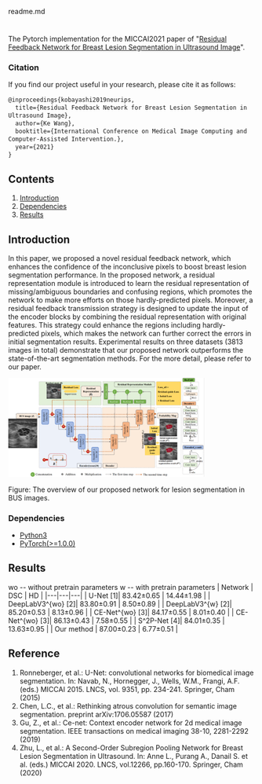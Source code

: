 readme.md

# 

The Pytorch implementation for the MICCAI2021 paper of "[Residual Feedback Network for Breast Lesion Segmentation in Ultrasound Image]()".

### Citation

If you find our project useful in your research, please cite it as follows:

```
@inproceedings{kobayashi2019neurips,
  title={Residual Feedback Network for Breast Lesion Segmentation in Ultrasound Image},
  author={Ke Wang},
  booktitle={International Conference on Medical Image Computing and Computer-Assisted Intervention.},
  year={2021}
}
```

## Contents

1. [Introduction](#introduction)
2. [Dependencies](#Dependencies)
3. [Results](#results)

## Introduction

In this paper, we proposed a novel residual feedback network, which enhances the confidence of the inconclusive pixels to boost breast lesion segmentation performance. 
In the proposed network, a residual representation module is introduced to learn the residual representation of missing/ambiguous boundaries and confusing regions, which promotes the network to make more efforts on those hardly-predicted pixels. 
Moreover, a residual feedback transmission strategy is designed to update the input of the encoder blocks by combining the residual representation with original features. This strategy could enhance the regions including hardly-predicted pixels, which makes the network can further correct the errors in initial segmentation results. 
Experimental results on three datasets (3813 images in total) demonstrate that our proposed network outperforms the state-of-the-art segmentation methods.
For the more detail, please refer to our paper.

<!-- <img width=400 src="https://user-images.githubusercontent.com/53114307/67915023-26daf380-fbd5-11e9-8152-9089b910234d.png"> -->
<img width=400 src="https://github.com/mniwk/RF-Net/blob/main/imgs/Figure%201.png">

Figure: The overview of our proposed network for lesion segmentation in BUS images.


### Dependencies

- [Python3](https://www.python.org/downloads/)
- [PyTorch(>=1.0.0)](http://pytorch.org)

## Results
wo -- without pretrain parameters
w -- with pretrain parameters
| Network  |  DSC | HD |
|---|---|---|
| U-Net [1]|					83.42±0.65 | 14.44±1.98 |
| DeepLabV3^{wo} [2]| 	83.80±0.91 | 8.50±0.89 |
| DeepLabV3^{w} [2]|	85.20±0.53 | 8.13±0.96 |
| CE-Net^{wo} [3]|		84.17±0.55 | 8.01±0.40 |
| CE-Net^{wo} [3]|		86.13±0.43 | 7.58±0.55 |
| S^2P-Net [4]|		84.01±0.35 | 13.63±0.95 |
| Our method |			87.00±0.23 | 6.77±0.51 |

## Reference
1. Ronneberger, et al.: U-Net: convolutional networks for biomedical image segmentation. In: Navab, N., Hornegger, J., Wells, W.M., Frangi, A.F. (eds.) MICCAI 2015. LNCS, vol. 9351, pp. 234-241. Springer, Cham (2015)
2. Chen, L.C., et al.: Rethinking atrous convolution for semantic image segmentation. preprint arXiv:1706.05587 (2017)
3. Gu, Z., et al.: Ce-net: Context encoder network for 2d medical image segmentation. IEEE transactions on medical imaging 38-10, 2281-2292 (2019)
4. Zhu, L., et al.: A Second-Order Subregion Pooling Network for Breast Lesion Segmentation in Ultrasound. In: Anne L., Purang A., Danail S. et al. (eds.) MICCAI 2020. LNCS, vol.12266, pp.160-170. Springer, Cham (2020)
